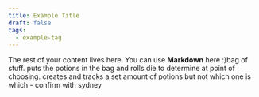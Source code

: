 ```yaml
---
title: Example Title
draft: false
tags:
  - example-tag
---
```

 
The rest of your content lives here. You can use **Markdown** here :)bag of stuff. puts the potions in the bag and rolls die to determine at point of choosing. 
creates and tracks a set amount of potions but not which one is which - confirm with sydney
